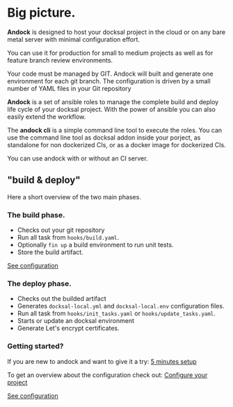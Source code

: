 # Big picture.

<b>Andock</b> is designed to host your docksal project in the cloud or on any bare metal server with minimal configuration effort. 

You can use it for production for small to medium projects as well as for feature branch review environments.

Your code must be managed by GIT. Andock will built and generate one environment for each git branch. The configuration is driven by a small number of YAML files in your Git repository

<b>Andock</b> is a set of ansible roles to manage the complete build and deploy life cycle of your docksal project. With the power of ansible you can also easily extend the workflow.

The <b>andock cli</b> is a simple command line tool to execute the roles. You can use the command line tool as docksal addon inside your porject, as standalone for non dockerized CIs, or as a docker image for dockerized CIs. 

You can use andock with or without an CI server.

## "build &amp; deploy"
Here a short overview of the two main phases.

### The build phase.
* Checks out your git repository 
* Run all task from `hooks/build.yaml`.
* Optionally `fin up` a build environment to run unit tests.
* Store the build artifact.

[See configuration](../configuration/build.md)

### The deploy phase.
* Checks out the builded artifact 
* Generates `docksal-local.yml` and `docksal-local.env` configuration files.
* Run all task from `hooks/init_tasks.yaml` or `hooks/update_tasks.yaml`.
* Starts or update an docksal environment
* Generate Let's encrypt certificates.

### Getting started?
If you are new to andock and want to give it a try: 
[5 minutes setup](../getting-started/docksal.md)

To get an overview about the configuration check out: 
[Configure your project](../configuration/andock.md) 



[See configuration](../configuration/fin.md)


